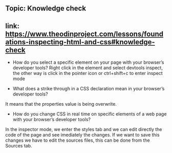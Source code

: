 ## Topic: Knowledge check

## link: https://www.theodinproject.com/lessons/foundations-inspecting-html-and-css#knowledge-check


- How do you select a specific element on your page with your browser’s developer tools?
Right click in the element and select devtools inspect, the other way is click in the pointer icon or ctrl+shift+c to enter inspect mode


- What does a strike through in a CSS declaration mean in your browser’s developer tools?

It means that the properties value is being overwrite.

- How do you change CSS in real time on specific elements of a web page with your browser’s developer tools?

In the inspector mode, we enter the styles tab and we can edit directly the code of the page and see imediately the changes.
If we want to save this changes we have to edit the sources files, this can be done from the Sources tab.
